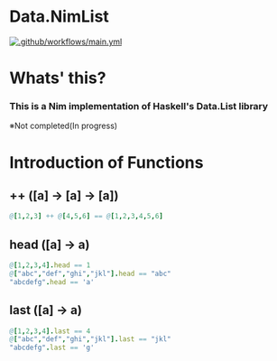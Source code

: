 # Data.NimList
[![.github/workflows/main.yml](https://github.com/sanao1006/Data.NimList/actions/workflows/main.yml/badge.svg)](https://github.com/sanao1006/Data.NimList/actions/workflows/main.yml)  

# Whats' this?
### This is a Nim implementation of Haskell's Data.List library  
※Not completed(In progress)  
# Introduction of Functions

## ++ ([a] -> [a] -> [a])
```Nim
@[1,2,3] ++ @[4,5,6] == @[1,2,3,4,5,6]
```

## head ([a] -> a)
```Nim
@[1,2,3,4].head == 1  
@["abc","def","ghi","jkl"].head == "abc"  
"abcdefg".head == 'a'
```
## last ([a] -> a)
```Nim
@[1,2,3,4].last == 4
@["abc","def","ghi","jkl"].last == "jkl"
"abcdefg".last == 'g'
```
